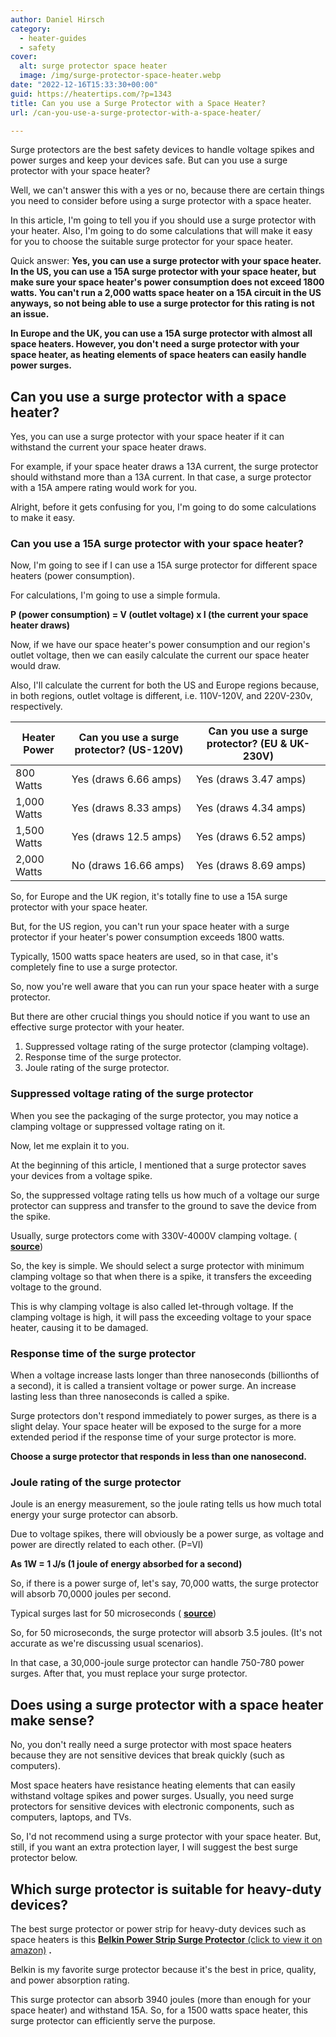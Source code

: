 ```yaml
---
author: Daniel Hirsch
category:
  - heater-guides
  - safety
cover:
  alt: surge protector space heater
  image: /img/surge-protector-space-heater.webp
date: "2022-12-16T15:33:30+00:00"
guid: https://heatertips.com/?p=1343
title: Can you use a Surge Protector with a Space Heater?
url: /can-you-use-a-surge-protector-with-a-space-heater/

---
```

Surge protectors are the best safety devices to handle voltage spikes and power surges and keep your devices safe. But can you use a surge protector with your space heater?

Well, we can't answer this with a yes or no, because there are certain things you need to consider before using a surge protector with a space heater.

In this article, I'm going to tell you if you should use a surge protector with your heater. Also, I'm going to do some calculations that will make it easy for you to choose the suitable surge protector for your space heater.

Quick answer: **Yes, you can use a surge protector with your space heater. In the US, you can use a 15A surge protector with your space heater, but make sure your space heater's power consumption does not exceed 1800 watts. You can't run a 2,000 watts space heater on a 15A circuit in the US anyways, so not being able to use a surge protector for this rating is not an issue.**

**In Europe and the UK, you can use a 15A surge protector with almost all space heaters. However, you don't need a surge protector with your space heater, as heating elements of space heaters can easily handle power surges.**

## Can you use a surge protector with a space heater?

Yes, you can use a surge protector with your space heater if it can withstand the current your space heater draws.

For example, if your space heater draws a 13A current, the surge protector should withstand more than a 13A current. In that case, a surge protector with a 15A ampere rating would work for you.

Alright, before it gets confusing for you, I'm going to do some calculations to make it easy.

### Can you use a 15A surge protector with your space heater?

Now, I'm going to see if I can use a 15A surge protector for different space heaters (power consumption).

For calculations, I'm going to use a simple formula.

**P (power consumption) = V (outlet voltage) x I (the current your space heater draws)**

Now, if we have our space heater's power consumption and our region's outlet voltage, then we can easily calculate the current our space heater would draw.

Also, I'll calculate the current for both the US and Europe regions because, in both regions, outlet voltage is different, i.e. 110V-120V, and 220V-230v, respectively.

Heater Power | Can you use a surge protector? (US-120V) | Can you use a surge protector? (EU & UK-230V)
--- | --- | ---
800 Watts | Yes (draws 6.66 amps) | Yes (draws 3.47 amps)
1,000 Watts | Yes (draws 8.33 amps) | Yes (draws 4.34 amps)
1,500 Watts | Yes (draws 12.5 amps) | Yes (draws 6.52 amps)
2,000 Watts | No (draws 16.66 amps) | Yes (draws 8.69 amps)

So, for Europe and the UK region, it's totally fine to use a 15A surge protector with your space heater.

But, for the US region, you can't run your space heater with a surge protector if your heater's power consumption exceeds 1800 watts.

Typically, 1500 watts space heaters are used, so in that case, it's completely fine to use a surge protector.

So, now you're well aware that you can run your space heater with a surge protector.

But there are other crucial things you should notice if you want to use an effective surge protector with your heater.

1. Suppressed voltage rating of the surge protector (clamping voltage).
1. Response time of the surge protector.
1. Joule rating of the surge protector.

### Suppressed voltage rating of the surge protector

When you see the packaging of the surge protector, you may notice a clamping voltage or suppressed voltage rating on it.

Now, let me explain it to you.

At the beginning of this article, I mentioned that a surge protector saves your devices from a voltage spike.

So, the suppressed voltage rating tells us how much of a voltage our surge protector can suppress and transfer to the ground to save the device from the spike.

Usually, surge protectors come with 330V-4000V clamping voltage. ( [**source**](https://www.ul.com/insights/guide-power-strips-and-surge-protectors#:~:text=A%20surge%20protector%20will%20also,the%20protection%20against%20power%20surges.))

So, the key is simple. We should select a surge protector with minimum clamping voltage so that when there is a spike, it transfers the exceeding voltage to the ground.

This is why clamping voltage is also called let-through voltage. If the clamping voltage is high, it will pass the exceeding voltage to your space heater, causing it to be damaged.

### Response time of the surge protector

When a voltage increase lasts longer than three nanoseconds (billionths of a second), it is called a transient voltage or power surge. An increase lasting less than three nanoseconds is called a spike.

Surge protectors don't respond immediately to power surges, as there is a slight delay. Your space heater will be exposed to the surge for a more extended period if the response time of your surge protector is more.

**Choose a surge protector that responds in less than one nanosecond.**

### Joule rating of the surge protector

Joule is an energy measurement, so the joule rating tells us how much total energy your surge protector can absorb.

Due to voltage spikes, there will obviously be a power surge, as voltage and power are directly related to each other. (P=VI)

**As 1W = 1 J/s (1 joule of energy absorbed for a second)**

So, if there is a power surge of, let's say, 70,000 watts, the surge protector will absorb 70,0000 joules per second.

Typical surges last for 50 microseconds ( [**source**](https://www.sunpower-uk.com/glossary/what-is-a-power-surge/#:~:text=Typical%20surges%20may%20last%20for,bank%20building%20and%20load%20switching.))

So, for 50 microseconds, the surge protector will absorb 3.5 joules. (It's not accurate as we're discussing usual scenarios).

In that case, a 30,000-joule surge protector can handle 750-780 power surges. After that, you must replace your surge protector.

## Does using a surge protector with a space heater make sense?

No, you don't really need a surge protector with most space heaters because they are not sensitive devices that break quickly (such as computers).

Most space heaters have resistance heating elements that can easily withstand voltage spikes and power surges. Usually, you need surge protectors for sensitive devices with electronic components, such as computers, laptops, and TVs.

So, I'd not recommend using a surge protector with your space heater. But, still, if you want an extra protection layer, I will suggest the best surge protector below.

## Which surge protector is suitable for heavy-duty devices?

The best surge protector or power strip for heavy-duty devices such as space heaters is this [**Belkin Power Strip Surge Protector** (click to view it on amazon)](https://www.amazon.com/Belkin-BE112230-08-12-Outlet-Power-Protector/dp/B0B5MC86ZW?crid=2ASPSBRXMTSBS&keywords=heavy%2Bduty%2Bpower%2Bstrip%2Bsurge%2Bprotector&qid=1671198154&sprefix=Surge%2Bprotector%2Bfor%2Bheavy-duty%2B%2Caps%2C378&sr=8-3&th=1&linkCode=ll1&tag=heatertips-20&linkId=dfb85c287e4d1c930b4b44c1b4d3978e&language=de_DE&ref_=as_li_ss_tl) **.**

Belkin is my favorite surge protector because it's the best in price, quality, and power absorption rating.

This surge protector can absorb 3940 joules (more than enough for your space heater) and withstand 15A. So, for a 1500 watts space heater, this surge protector can efficiently serve the purpose.
